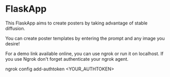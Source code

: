 # FlaskApp

This FlaskApp aims to create posters by taking advantage of stable diffusion.

You can create poster templates by entering the prompt and any image you desire!

For a demo link available online, you can use ngrok or run it on localhost. If you use Ngrok don't forget authenticate your ngrok agent.

ngrok config add-authtoken <YOUR_AUTHTOKEN>

